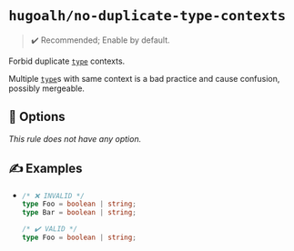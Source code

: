 # `hugoalh/no-duplicate-type-contexts`

> ✔️ Recommended; Enable by default.

Forbid duplicate [`type`][typescript-typealias] contexts.

Multiple [`type`][typescript-typealias]s with same context is a bad practice and cause confusion, possibly mergeable.

## 🔧 Options

*This rule does not have any option.*

## ✍️ Examples

- ```ts
  /* ❌ INVALID */
  type Foo = boolean | string;
  type Bar = boolean | string;

  /* ✔️ VALID */
  type Foo = boolean | string;
  ```

[typescript-typealias]: https://www.typescriptlang.org/docs/handbook/2/everyday-types.html#type-aliases
